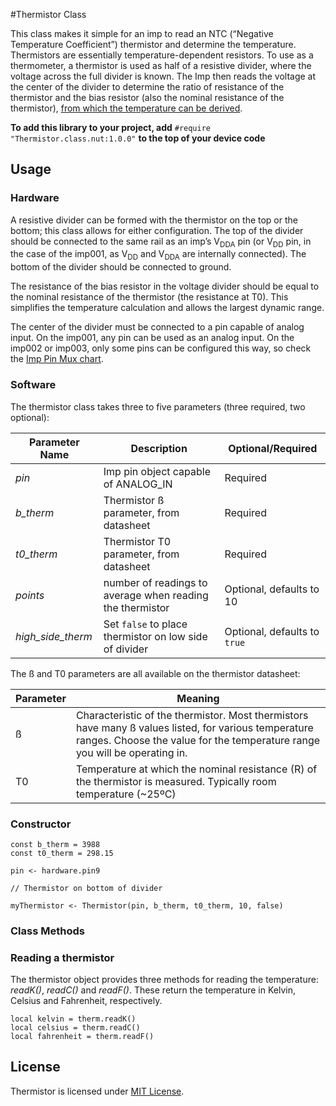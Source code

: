 #Thermistor Class

This class makes it simple for an imp to read an NTC (“Negative Temperature Coefficient”) thermistor and determine the temperature. Thermistors are essentially temperature-dependent resistors. To use as a thermometer, a thermistor is used as half of a resistive divider, where the voltage across the full divider is known. The Imp then reads the voltage at the center of the divider to determine the ratio of resistance of the thermistor and the bias resistor (also the nominal resistance of the thermistor), [from which the temperature can be derived](http://en.wikipedia.org/wiki/Thermistor).

**To add this library to your project, add** `#require "Thermistor.class.nut:1.0.0"` **to the top of your device code**

## Usage

### Hardware

A resistive divider can be formed with the thermistor on the top or the bottom; this class allows for either configuration. The top of the divider should be connected to the same rail as an imp’s V<sub>DDA</sub> pin (or V<sub>DD</sub> pin, in the case of the imp001, as V<sub>DD</sub> and V<sub>DDA</sub> are internally connected). The bottom of the divider should be connected to ground.

The resistance of the bias resistor in the voltage divider should be equal to the nominal resistance of the thermistor (the resistance at T0).  This simplifies the temperature calculation and allows the largest dynamic range.

The center of the divider must be connected to a pin capable of analog input. On the imp001, any pin can be used as an analog input. On the imp002 or imp003, only some pins can be configured this way, so check the [Imp Pin Mux chart](http://electricimp.com/docs/hardware/imp/pinmux/).

### Software

The thermistor class takes three to five parameters (three required, two optional):

| Parameter Name | Description | Optional/Required |
|----------------|-------------|-------------------|
| *pin* | Imp pin object capable of ANALOG_IN | Required |
| *b_therm* | Thermistor ß parameter, from datasheet | Required |
| *t0_therm* | Thermistor T0 parameter, from datasheet | Required |
| *points* | number of readings to average when reading the thermistor | Optional, defaults to 10 |
| *high_side_therm* | Set `false` to place thermistor on low side of divider | Optional, defaults to `true` |

The ß and T0 parameters are all available on the thermistor datasheet:

| Parameter | Meaning |
|-----------|---------|
| ß | Characteristic of the thermistor. Most thermistors have many ß values listed, for various temperature ranges. Choose the value for the temperature range you will be operating in. |
| T0 | Temperature at which the nominal resistance (R) of the thermistor is measured. Typically room temperature (~25ºC) |

### Constructor

```squirrel
const b_therm = 3988
const t0_therm = 298.15

pin <- hardware.pin9

// Thermistor on bottom of divider

myThermistor <- Thermistor(pin, b_therm, t0_therm, 10, false)
```

### Class Methods

### Reading a thermistor

The thermistor object provides three methods for reading the temperature: *readK()*, *readC()* and *readF()*. These return the temperature in Kelvin, Celsius and Fahrenheit, respectively.

```squirrel
local kelvin = therm.readK()
local celsius = therm.readC()
local fahrenheit = therm.readF()
```

## License

Thermistor is licensed under [MIT License](./LICENSE).

